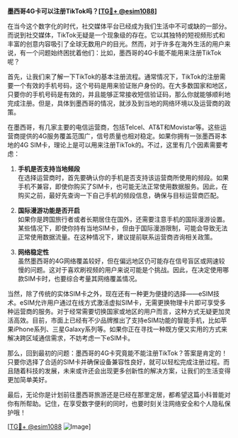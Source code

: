 **墨西哥4G卡可以注册TikTok吗？[[TG💪+ @esim1088](https://t.me/s/esim1088)]**

在当今这个数字化的时代，社交媒体平台已经成为我们生活中不可或缺的一部分。而说到社交媒体，TikTok无疑是一个现象级的存在。它以其独特的短视频形式和丰富的创意内容吸引了全球无数用户的目光。然而，对于许多在海外生活的用户来说，有一个问题始终困扰着他们：比如，墨西哥的4G卡能不能用来注册TikTok呢？

首先，让我们来了解一下TikTok的基本注册流程。通常情况下，TikTok的注册需要一个有效的手机号码，这个号码是用来验证账户身份的。在大多数国家和地区，只要你的手机号码是有效的，并且能够正常接收短信验证码，那么你就能够顺利地完成注册。但是，具体到墨西哥的情况，就涉及到当地的网络环境以及运营商的政策。

在墨西哥，有几家主要的电信运营商，包括Telcel、AT&T和Movistar等。这些运营商提供的4G服务覆盖范围广，信号质量也相对稳定。如果你拥有一张墨西哥本地的4G SIM卡，理论上是可以用来注册TikTok的。不过，这里有几个因素需要考虑：

1. **手机是否支持当地频段**  
   在选择运营商时，首先要确认你的手机是否支持该运营商所使用的频段。如果手机不兼容，即使你购买了SIM卡，也可能无法正常使用数据服务。因此，在购买之前，最好先查询一下自己手机的频段信息，确保与目标运营商匹配。

2. **国际漫游功能是否开启**  
   如果你是跨国旅行者或者长期居住在国外，还需要注意手机的国际漫游设置。某些情况下，即使你持有当地SIM卡，但由于国际漫游限制，可能会导致无法正常使用数据流量。在这种情况下，建议提前联系运营商咨询相关政策。

3. **网络稳定性**  
   虽然墨西哥的4G网络覆盖较好，但在偏远地区仍可能存在信号盲区或网速较慢的问题。这对于喜欢刷视频的用户来说可能是个挑战。因此，在决定使用哪款SIM卡时，也要综合考量其网络覆盖情况。

当然，除了传统的实体SIM卡之外，现在还有一种更为便捷的选择——eSIM技术。eSIM允许用户通过在线方式激活虚拟SIM卡，无需更换物理卡片即可享受多种运营商的服务。对于经常需要切换国家或地区的用户而言，这种方式无疑更加灵活高效。目前，市面上已经有不少品牌推出了支持eSIM功能的智能手机，比如苹果iPhone系列、三星Galaxy系列等。如果你正在寻找一种既方便又实用的方式来解决跨区域通信需求，不妨考虑一下eSIM卡。

那么，回到最初的问题：墨西哥的4G卡究竟能不能注册TikTok？答案是肯定的！只要你选择了合适的SIM卡并确保设备兼容性良好，就可以轻松完成注册过程。而且随着科技的发展，未来或许还会出现更多创新性的解决方案，让我们的生活变得更加简单美好。

最后，无论你是计划前往墨西哥旅游还是已经在那里定居，都希望这篇小科普能对你有所帮助。记住，在享受数字便利的同时，也要时刻关注网络安全和个人隐私保护哦！

[[TG💪+ @esim1088](https://t.me/s/esim1088) ![Image](https://i.postimg.cc/4NQfJmqS/Snipaste-2025-05-13-00-14-12.png)]